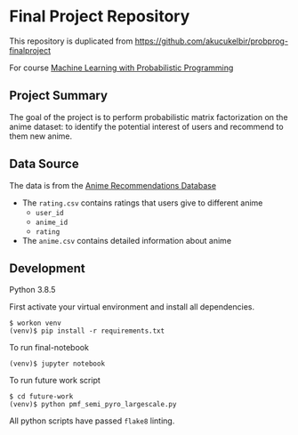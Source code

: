 # Final Project Repository

This repository is duplicated from https://github.com/akucukelbir/probprog-finalproject

For course [Machine Learning with Probabilistic Programming](https://www.proditus.com/mlpp2020)

## Project Summary

The goal of the project is to perform probabilistic matrix factorization on the anime dataset: to identify the potential interest of users and recommend to them new anime. 

## Data Source

The data is from the [Anime Recommendations Database](https://www.kaggle.com/CooperUnion/anime-recommendations-database)

- The `rating.csv` contains ratings that users give to different anime
  - `user_id`
  - `anime_id`
  - `rating`
- The `anime.csv` contains detailed information about anime

## Development

Python 3.8.5

First activate your virtual environment and install all dependencies. 

```
$ workon venv
(venv)$ pip install -r requirements.txt
```

To run final-notebook

```
(venv)$ jupyter notebook
```

To run future work script

```
$ cd future-work
(venv)$ python pmf_semi_pyro_largescale.py
```

All python scripts have passed `flake8` linting. 

